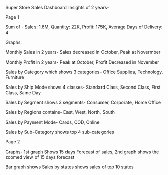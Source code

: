 Super Store Sales Dashboard Insights of 2 years-

Page 1 

Sum of - Sales: 1.6M, Quantity: 22K, Profit: 175K, Average Days of Delivery: 4

Graphs: 

Monthly Sales in 2 years- Sales decreased in October, Peak at Novermber

Monthly Profit in 2 years- Peak at October, Profit Decreased in November

Sales by Category which shows 3 categories- Office Supplies, Technology, Furniture

Sales by Ship Mode shows 4 classes- Standard Class, Second Class, First Class, Same Day

Sales by Segment shows 3 segments- Consumer, Corporate, Home Office

Sales by Regions contains- East, West, North, South

Sales by Payment Mode- Cards, COD, Online

Sales by Sub-Category shows top 4 sub-categories

Page 2 

Graphs- 1st graph Shows 15 days Forecast of sales, 2nd graph shows the zoomed view of 15 days forecast

Bar graph shows Sales by states shows sales of top 10 states
